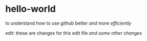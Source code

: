 # hello-world
to understand how to use github better *and more efficiently*

edit: these are changes for this edit file *and some other changes*

